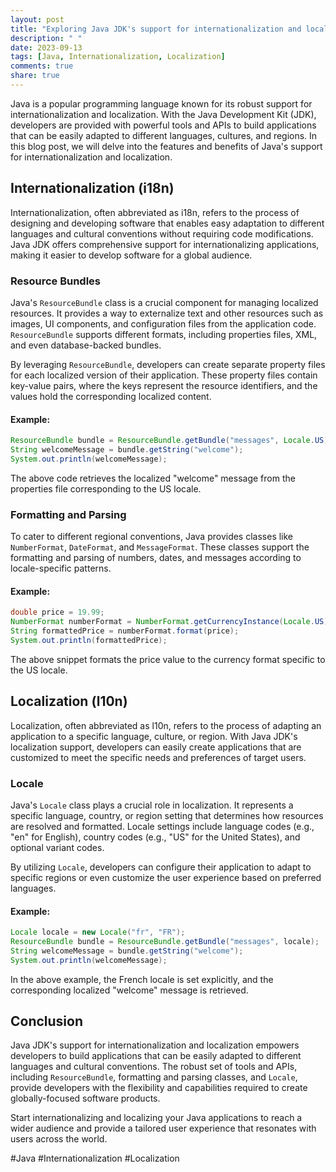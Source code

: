 ```yaml
---
layout: post
title: "Exploring Java JDK's support for internationalization and localization"
description: " "
date: 2023-09-13
tags: [Java, Internationalization, Localization]
comments: true
share: true
---
```


Java is a popular programming language known for its robust support for internationalization and localization. With the Java Development Kit (JDK), developers are provided with powerful tools and APIs to build applications that can be easily adapted to different languages, cultures, and regions. In this blog post, we will delve into the features and benefits of Java's support for internationalization and localization.

## Internationalization (i18n)

Internationalization, often abbreviated as i18n, refers to the process of designing and developing software that enables easy adaptation to different languages and cultural conventions without requiring code modifications. Java JDK offers comprehensive support for internationalizing applications, making it easier to develop software for a global audience.

### Resource Bundles

Java's `ResourceBundle` class is a crucial component for managing localized resources. It provides a way to externalize text and other resources such as images, UI components, and configuration files from the application code. `ResourceBundle` supports different formats, including properties files, XML, and even database-backed bundles.

By leveraging `ResourceBundle`, developers can create separate property files for each localized version of their application. These property files contain key-value pairs, where the keys represent the resource identifiers, and the values hold the corresponding localized content.

#### Example:

```java
ResourceBundle bundle = ResourceBundle.getBundle("messages", Locale.US);
String welcomeMessage = bundle.getString("welcome");
System.out.println(welcomeMessage);
```

The above code retrieves the localized "welcome" message from the properties file corresponding to the US locale.

### Formatting and Parsing

To cater to different regional conventions, Java provides classes like `NumberFormat`, `DateFormat`, and `MessageFormat`. These classes support the formatting and parsing of numbers, dates, and messages according to locale-specific patterns.

#### Example:

```java
double price = 19.99;
NumberFormat numberFormat = NumberFormat.getCurrencyInstance(Locale.US);
String formattedPrice = numberFormat.format(price);
System.out.println(formattedPrice);
```

The above snippet formats the price value to the currency format specific to the US locale.

## Localization (l10n)

Localization, often abbreviated as l10n, refers to the process of adapting an application to a specific language, culture, or region. With Java JDK's localization support, developers can easily create applications that are customized to meet the specific needs and preferences of target users.

### Locale

Java's `Locale` class plays a crucial role in localization. It represents a specific language, country, or region setting that determines how resources are resolved and formatted. Locale settings include language codes (e.g., "en" for English), country codes (e.g., "US" for the United States), and optional variant codes.

By utilizing `Locale`, developers can configure their application to adapt to specific regions or even customize the user experience based on preferred languages.

#### Example:

```java
Locale locale = new Locale("fr", "FR");
ResourceBundle bundle = ResourceBundle.getBundle("messages", locale);
String welcomeMessage = bundle.getString("welcome");
System.out.println(welcomeMessage);
```

In the above example, the French locale is set explicitly, and the corresponding localized "welcome" message is retrieved.

## Conclusion

Java JDK's support for internationalization and localization empowers developers to build applications that can be easily adapted to different languages and cultural conventions. The robust set of tools and APIs, including `ResourceBundle`, formatting and parsing classes, and `Locale`, provide developers with the flexibility and capabilities required to create globally-focused software products.

Start internationalizing and localizing your Java applications to reach a wider audience and provide a tailored user experience that resonates with users across the world.

#Java #Internationalization #Localization